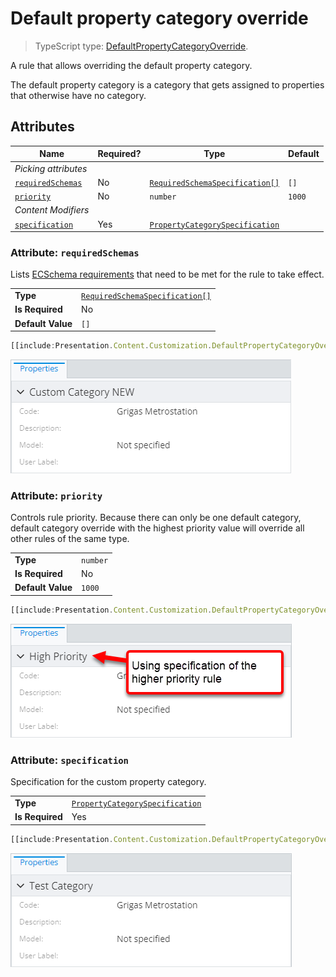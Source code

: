 # Default property category override

> TypeScript type: [DefaultPropertyCategoryOverride]($presentation-common).

A rule that allows overriding the default property category.

The default property category is a category that gets assigned to properties that otherwise have no category.

## Attributes

| Name                                            | Required? | Type                                                                  | Default |
| ----------------------------------------------- | --------- | --------------------------------------------------------------------- | ------- |
| _Picking attributes_                            |
| [`requiredSchemas`](#attribute-requiredschemas) | No        | [`RequiredSchemaSpecification[]`](../RequiredSchemaSpecification.md)  | `[]`    |
| [`priority`](#attribute-priority)               | No        | `number`                                                              | `1000`  |
| _Content Modifiers_                             |
| [`specification`](#attribute-specification)     | Yes       | [`PropertyCategorySpecification`](./PropertyCategorySpecification.md) |         |

### Attribute: `requiredSchemas`

Lists [ECSchema requirements](../RequiredSchemaSpecification.md) that need to be met for the rule to take effect.

|                   |                                                                      |
| ----------------- | -------------------------------------------------------------------- |
| **Type**          | [`RequiredSchemaSpecification[]`](../RequiredSchemaSpecification.md) |
| **Is Required**   | No                                                                   |
| **Default Value** | `[]`                                                                 |

```ts
[[include:Presentation.Content.Customization.DefaultPropertyCategoryOverride.RequiredSchemas.Ruleset]]
```

![Example of using "required schemas" attribute](./media/defaultpropertycategoryoverride-with-requiredschemas-attribute.png)

### Attribute: `priority`

Controls rule priority. Because there can only be one default category, default category override with the highest priority value will override all other rules of the same type.

|                   |          |
| ----------------- | -------- |
| **Type**          | `number` |
| **Is Required**   | No       |
| **Default Value** | `1000`   |

```ts
[[include:Presentation.Content.Customization.DefaultPropertyCategoryOverride.Priority.Ruleset]]
```

![Example of using "priority" attribute](./media/defaultpropertycategoryoverride-with-priority-attribute.png)

### Attribute: `specification`

Specification for the custom property category.

|                 |                                                                       |
| --------------- | --------------------------------------------------------------------- |
| **Type**        | [`PropertyCategorySpecification`](./PropertyCategorySpecification.md) |
| **Is Required** | Yes                                                                   |

```ts
[[include:Presentation.Content.Customization.DefaultPropertyCategoryOverride.Specification.Ruleset]]
```

![Example of using "specification" attribute](./media/defaultpropertycategoryoverride-with-specification-attribute.png)
